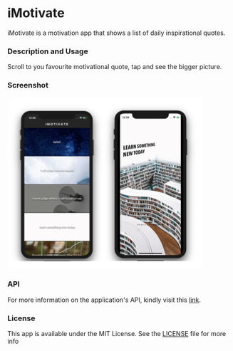 # iMotivate

iMotivate is a motivation app that shows a list of daily inspirational quotes.

### Description and Usage

Scroll to you favourite motivational quote, tap and see the bigger picture.

### Screenshot

![iMotivate](iMotivate.png)

### API

For more information on the application's API, kindly visit this [link](https://s3-ap-southeast-2.amazonaws.com/taylors-arbitrary-bucket/quotes.json).

### License

This app is available under the MIT License. See the [LICENSE](https://github.com/arvinq/iMotivate/blob/master/LICENSE) file for more info
